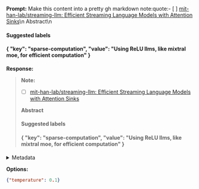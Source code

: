 **Prompt:**
Make this content into a pretty gh markdown note:quote:- [ ] [mit-han-lab/streaming-llm: Efficient Streaming Language Models with Attention Sinks](https://github.com/mit-han-lab/streaming-llm)\n
Abstract\n
#### Suggested labels
#### {   "key": "sparse-computation",   "value": "Using ReLU llms, like mixtral moe, for efficient computation" }

**Response:**
> **Note:**
> 
> - [ ] [mit-han-lab/streaming-llm: Efficient Streaming Language Models with Attention Sinks](https://github.com/mit-han-lab/streaming-llm)
> 
> **Abstract**
> 
> #### Suggested labels
> 
> #### {   "key": "sparse-computation",   "value": "Using ReLU llms, like mixtral moe, for efficient computation" }

<details><summary>Metadata</summary>

- Duration: 2025 ms
- Datetime: 2024-01-13T10:49:03.362302
- Model: gpt-3.5-turbo-0613

</details>

**Options:**
```json
{"temperature": 0.1}
```

